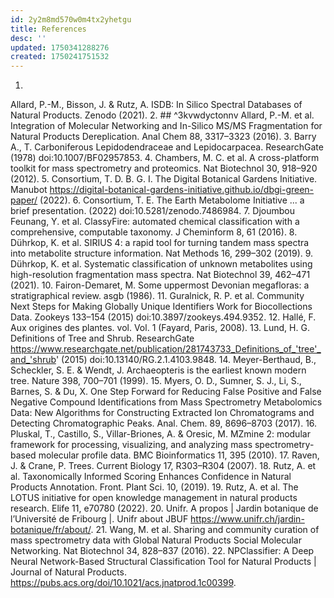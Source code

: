 ```yaml
---
id: 2y2m8md570w0m4tx2yhetgu
title: References
desc: ''
updated: 1750341288276
created: 1750241751532
---
```


1.
Allard, P.-M., Bisson, J. & Rutz, A. ISDB: In Silico Spectral Databases of Natural Products. Zenodo (2021).
2. ## ^3kvwdyctonnv
Allard, P.-M. et al. Integration of Molecular Networking and In-Silico MS/MS Fragmentation for Natural Products Dereplication. Anal Chem 88, 3317–3323 (2016).
3.
Barry A., T. Carboniferous Lepidodendraceae and Lepidocarpacea. ResearchGate (1978) doi:10.1007/BF02957853.
4.
Chambers, M. C. et al. A cross-platform toolkit for mass spectrometry and proteomics. Nat Biotechnol 30, 918–920 (2012).
5.
Consortium, T. D. B. G. I. The Digital Botanical Gardens Initiative. Manubot https://digital-botanical-gardens-initiative.github.io/dbgi-green-paper/ (2022).
6.
Consortium, T. E. The Earth Metabolome Initiative ... a brief presentation. (2022) doi:10.5281/zenodo.7486984.
7.
Djoumbou Feunang, Y. et al. ClassyFire: automated chemical classification with a comprehensive, computable taxonomy. J Cheminform 8, 61 (2016).
8.
Dührkop, K. et al. SIRIUS 4: a rapid tool for turning tandem mass spectra into metabolite structure information. Nat Methods 16, 299–302 (2019).
9.
Dührkop, K. et al. Systematic classification of unknown metabolites using high-resolution fragmentation mass spectra. Nat Biotechnol 39, 462–471 (2021).
10.
Fairon-Demaret, M. Some uppermost Devonian megafloras: a stratigraphical review. asgb (1986).
11.
Guralnick, R. P. et al. Community Next Steps for Making Globally Unique Identifiers Work for Biocollections Data. Zookeys 133–154 (2015) doi:10.3897/zookeys.494.9352.
12.
Hallé, F. Aux origines des plantes. vol. Vol. 1 (Fayard, Paris, 2008).
13.
Lund, H. G. Definitions of  Tree and Shrub. ResearchGate https://www.researchgate.net/publication/281743733_Definitions_of_'tree'_and_'shrub' (2015) doi:10.13140/RG.2.1.4103.9848.
14.
Meyer-Berthaud, B., Scheckler, S. E. & Wendt, J. Archaeopteris is the earliest known modern tree. Nature 398, 700–701 (1999).
15.
Myers, O. D., Sumner, S. J., Li, S., Barnes, S. & Du, X. One Step Forward for Reducing False Positive and False Negative Compound Identifications from Mass Spectrometry Metabolomics Data: New Algorithms for Constructing Extracted Ion Chromatograms and Detecting Chromatographic Peaks. Anal. Chem. 89, 8696–8703 (2017).
16.
Pluskal, T., Castillo, S., Villar-Briones, A. & Oresic, M. MZmine 2: modular framework for processing, visualizing, and analyzing mass spectrometry-based molecular profile data. BMC Bioinformatics 11, 395 (2010).
17.
Raven, J. & Crane, P. Trees. Current Biology 17, R303–R304 (2007).
18.
Rutz, A. et al. Taxonomically Informed Scoring Enhances Confidence in Natural Products Annotation. Front. Plant Sci. 10, (2019).
19.
Rutz, A. et al. The LOTUS initiative for open knowledge management in natural products research. Elife 11, e70780 (2022).
20.
Unifr. A propos | Jardin botanique de l’Université de Fribourg |. Unifr about JBUF https://www.unifr.ch/jardin-botanique/fr/about/.
21.
Wang, M. et al. Sharing and community curation of mass spectrometry data with Global Natural Products Social Molecular Networking. Nat Biotechnol 34, 828–837 (2016).
22.
NPClassifier: A Deep Neural Network-Based Structural Classification Tool for Natural Products | Journal of Natural Products. https://pubs.acs.org/doi/10.1021/acs.jnatprod.1c00399.